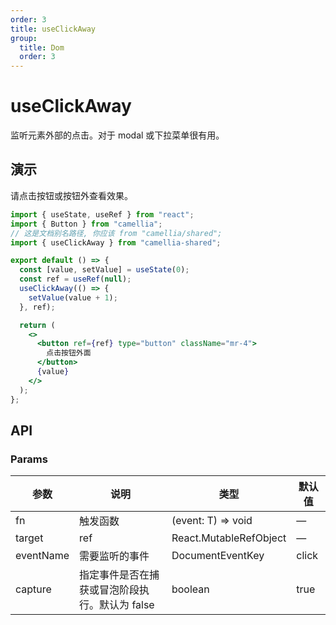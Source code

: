 ```yaml
---
order: 3
title: useClickAway
group:
  title: Dom
  order: 3
---
```


# useClickAway

监听元素外部的点击。对于 modal 或下拉菜单很有用。

## 演示

请点击按钮或按钮外查看效果。

```jsx
import { useState, useRef } from "react";
import { Button } from "camellia";
// 这是文档别名路径, 你应该 from "camellia/shared";
import { useClickAway } from "camellia-shared";

export default () => {
  const [value, setValue] = useState(0);
  const ref = useRef(null);
  useClickAway(() => {
    setValue(value + 1);
  }, ref);

  return (
    <>
      <button ref={ref} type="button" className="mr-4">
        点击按钮外面
      </button>
      {value}
    </>
  );
};
```

## API

### Params

| 参数      | 说明                                           | 类型                   | 默认值 |
| --------- | ---------------------------------------------- | ---------------------- | ------ |
| fn        | 触发函数                                       | (event: T) => void     | —      |
| target    | ref                                            | React.MutableRefObject | —      |
| eventName | 需要监听的事件                                 | DocumentEventKey       | click  |
| capture   | 指定事件是否在捕获或冒泡阶段执行。默认为 false | boolean                | true   |
